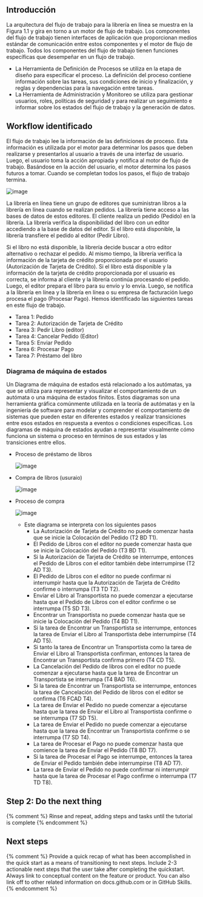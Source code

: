 ## Introducción

La arquitectura del flujo de trabajo para la librería en línea se muestra en la Figura 1.1 y gira en torno a un motor de flujo de trabajo. Los componentes del flujo de trabajo tienen interfaces de aplicación que proporcionan medios estándar de comunicación entre estos componentes y el motor de flujo de trabajo. Todos los componentes del flujo de trabajo tienen funciones específicas que desempeñar en un flujo de trabajo.

- La Herramienta de Definición de Procesos se utiliza en la etapa de diseño para especificar el proceso. La definición del proceso contiene información sobre las tareas, sus condiciones de inicio y finalización, y reglas y dependencias para la navegación entre tareas.
- La Herramienta de Administración y Monitoreo se utiliza para gestionar usuarios, roles, políticas de seguridad y para realizar un seguimiento e informar sobre los estados del flujo de trabajo y la generación de datos.

## Workflow identificado

El flujo de trabajo lee la información de las definiciones de proceso. Esta información es utilizada por el motor para determinar los pasos que deben realizarse y presentarlos al usuario a través de una interfaz de usuario. Luego, el usuario toma la acción apropiada y notifica al motor de flujo de trabajo. Basándose en la acción del usuario, el motor determina los pasos futuros a tomar. Cuando se completan todos los pasos, el flujo de trabajo termina.

![image](https://github.com/ariadna75m/ProyectoFinal_TDC/assets/83561363/7cd53f8d-db4d-4ab1-87c2-2dbf13a7f7ed)

La librería en línea tiene un grupo de editores que suministran libros a la librería en línea cuando se realizan pedidos. La librería tiene acceso a las bases de datos de estos editores. El cliente realiza un pedido (Pedido) en la librería. La librería verifica la disponibilidad del libro con un editor accediendo a la base de datos del editor. Si el libro está disponible, la librería transfiere el pedido al editor (Pedir Libro). 

Si el libro no está disponible, la librería decide buscar a otro editor alternativo o rechazar el pedido. Al mismo tiempo, la librería verifica la información de la tarjeta de crédito proporcionada por el usuario (Autorización de Tarjeta de Crédito). Si el libro está disponible y la información de la tarjeta de crédito proporcionada por el usuario es correcta, se informa al cliente y la librería continúa procesando el pedido. Luego, el editor prepara el libro para su envío y lo envía. Luego, se notifica a la librería en línea y la librería en línea o su empresa de facturación luego procesa el pago (Procesar Pago). Hemos identificado las siguientes tareas en este flujo de trabajo.

- Tarea 1: Pedido
- Tarea 2: Autorización de Tarjeta de Crédito
- Tarea 3: Pedir Libro (editor)
- Tarea 4: Cancelar Pedido (Editor)
- Tarea 5: Enviar Pedido
- Tarea 6: Procesar Pago
- Tarea 7: Préstamo del libro

### Diagrama de máquina de estados

Un Diagrama de máquina de estados está relacionado a los autómatas, ya que se utiliza para representar y visualizar el comportamiento de un autómata o una máquina de estados finitos. Estos diagramas son una herramienta gráfica comúnmente utilizada en la teoría de autómatas y en la ingeniería de software para modelar y comprender el comportamiento de sistemas que pueden estar en diferentes estados y realizar transiciones entre esos estados en respuesta a eventos o condiciones específicas. Los diagramas de máquina de estados ayudan a representar visualmente cómo funciona un sistema o proceso en términos de sus estados y las transiciones entre ellos.

- Proceso de préstamo de libros
  
  ![image](https://github.com/ariadna75m/ProyectoFinal_TDC/assets/83561363/9ad803c9-9eb4-4b77-8e00-a2359527c003)

- Compra de libros (usuraio)

  ![image](https://github.com/ariadna75m/ProyectoFinal_TDC/assets/83561363/c211284b-deee-4872-a8ce-282c4198ed20)

- Proceso de compra

  ![image](https://github.com/ariadna75m/ProyectoFinal_TDC/assets/83561363/e033d1da-5fb3-4aa6-9daa-40b285473239)

    - Este diagrama se interpreta con los siguientes pasos
      - La Autorización de Tarjeta de Crédito no puede comenzar hasta que se inicie la Colocación del Pedido (T2 BD T1).
      - El Pedido de Libros con el editor no puede comenzar hasta que se inicie la Colocación del Pedido (T3 BD T1).
      - Si la Autorización de Tarjeta de Crédito se interrumpe, entonces el Pedido de Libros con el editor también debe interrumpirse (T2 AD T3).
      - El Pedido de Libros con el editor no puede confirmar ni interrumpir hasta que la Autorización de Tarjeta de Crédito confirme o interrumpa (T3 TD T2).
      - Enviar el Libro al Transportista no puede comenzar a ejecutarse hasta que el Pedido de Libros con el editor confirme o se interrumpa (T5 SD T3).
      - Encontrar un Transportista no puede comenzar hasta que se inicie la Colocación del Pedido (T4 BD T1).
      - Si la tarea de Encontrar un Transportista se interrumpe, entonces la tarea de Enviar el Libro al Transportista debe interrumpirse (T4 AD T5).
      - Si tanto la tarea de Encontrar un Transportista como la tarea de Enviar el Libro al Transportista confirman, entonces la tarea de Encontrar un Transportista confirma primero (T4 CD T5).
      - La Cancelación del Pedido de libros con el editor no puede comenzar a ejecutarse hasta que la tarea de Encontrar un Transportista se interrumpa (T4 BAD T6).
      - Si la tarea de Encontrar un Transportista se interrumpe, entonces la tarea de Cancelación del Pedido de libros con el editor se confirma (T6 FCAD T4).
      - La tarea de Enviar el Pedido no puede comenzar a ejecutarse hasta que la tarea de Enviar el Libro al Transportista confirme o se interrumpa (T7 SD T5).
      - La tarea de Enviar el Pedido no puede comenzar a ejecutarse hasta que la tarea de Encontrar un Transportista confirme o se interrumpa (T7 SD T4).
      - La tarea de Procesar el Pago no puede comenzar hasta que comience la tarea de Enviar el Pedido (T8 BD T7).
      - Si la tarea de Procesar el Pago se interrumpe, entonces la tarea de Enviar el Pedido también debe interrumpirse (T8 AD T7).
      - La tarea de Enviar el Pedido no puede confirmar ni interrumpir hasta que la tarea de Procesar el Pago confirme o interrumpa (T7 TD T8).

## Step 2: Do the next thing

{% comment %} 
Rinse and repeat, adding steps and tasks until the tutorial is complete 
{% endcomment %}

## Next steps

{% comment %} 
Provide a quick recap of what has been accomplished in the quick start as a means of transitioning to next steps. Include 2-3 actionable next steps that the user take after completing the quickstart. Always link to conceptual content on the feature or product. You can also link off to other related information on docs.github.com or in GitHub Skills. 
{% endcomment %}

